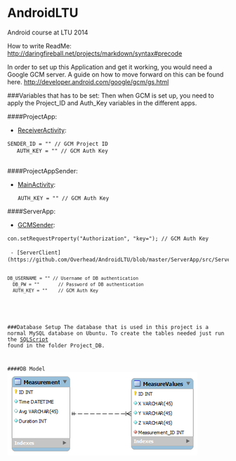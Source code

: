 AndroidLTU
==========

Android course at LTU 2014

How to write ReadMe: http://daringfireball.net/projects/markdown/syntax#precode

In order to set up this Application and get it working, you would need a Google GCM server.
A guide on how to move forward on this can be found here.
http://developer.android.com/google/gcm/gs.html


###Variables that has to be set:
Then when GCM is set up, you need to apply the Project_ID and Auth_Key variables in the different apps.

####ProjectApp:
 - [ReceiverActivity](https://github.com/Overhead/AndroidLTU/blob/master/ProjectApp/src/com/mini/project/RecieverActivity.java):
  <pre><code>SENDER_ID = "" // GCM Project ID
   AUTH_KEY = "" // GCM Auth Key
  </code></pre>
   
####ProjectAppSender:
 - [MainActivity](https://github.com/Overhead/AndroidLTU/blob/master/ProjectAppSender/src/com/example/porjectappsender/MainActivity.java):
   <pre><code>AUTH_KEY = "" // GCM Auth Key
   </code></pre>
   
####ServerApp:
 - [GCMSender](https://github.com/Overhead/AndroidLTU/blob/master/ServerApp/src/GCMSender.java):
  <pre><code>con.setRequestProperty("Authorization", "key="); // GCM Auth Key

 - [ServerClient](https://github.com/Overhead/AndroidLTU/blob/master/ServerApp/src/ServerClient.java):
  <pre><code>DB_USERNAME = "" // Username of DB authentication
  DB_PW = ""       // Password of DB authentication
  AUTH_KEY = ""    // GCM Auth Key
  </code></pre>

###Database Setup
The database that is used in this project is a normal MySQL database on Ubuntu.
To create the tables needed just run the [SQLScript](https://github.com/Overhead/AndroidLTU/blob/master/Project%20DB/Database%20CreateScript.sql) found in the folder Project_DB.

####DB Model
![Alt text](https://raw.githubusercontent.com/Overhead/AndroidLTU/master/Project%20DB/Database%20Model.png "Optional title")
